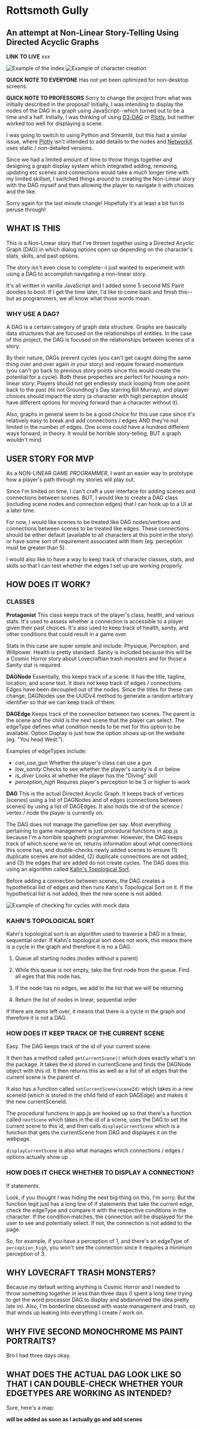 # Rottsmoth Gully
## An attempt at Non-Linear Story-Telling Using Directed Acyclic Graphs

**LINK TO LIVE** xxx

![Example of the index](./screenshots/homepage.png)
![Example of character creation](./screenshots/example_character_creation.png)

**QUICK NOTE TO EVERYONE** Has not yet been optimized for non-desktop screens.

**QUICK NOTE TO PROFESSORS** Sorry to change the project from what was initially described in the proposal! Initially, I was intending to display the nodes of the DAG in a graph using JavaScript--which turned out to be a time and a half. Initially, I was thinking of using [D3-DAG](https://erikbrinkman.github.io/d3-dag/) or [Plotly](https://community.plotly.com/t/directed-network-graph-in-javascript/3184), but neither worked too well for displaying a scene.

I was going to switch to using Python and Streamlit, but this had a similar issue, where [Plotly](https://plotly.com/python/network-graphs/) isn't intended to add details to the nodes and [NetworkX](https://networkx.org/documentation/stable/reference/drawing.html) uses static / non-detailed versions. 

Since we had a limited amount of time to throw things together and designing a graph display system which integrated adding, removing, updating etc scenes and connections would take a much longer time with my limited skillset, I switched things around to creating the Non-Linear story with the DAG myself and then allowing the player to navigate it with choices and the like. 

Sorry again for the last minute change! Hopefully it's at least a bit fun to peruse through!

## WHAT IS THIS

This is a Non-Linear story that I've thrown together using a Directed Acyclic Graph (DAG) in which dialog options open up depending on the character's stats, skills, and past options.

The story isn't even close to complete--I just wanted to experiment with using a DAG to accomplish navigating a non-linear story. 

It's all written in vanilla JavaScript and I added some 5 second MS Paint doodles to boot. If I get the time later, I'd like to come back and finish this--but as programmers, we all know what those words mean. 


### WHY USE A DAG?

A DAG is a certain category of graph data structure. Graphs are basically data structures that are focused on the relationships of entities. In the case of this project, the DAG is focused on the relationships between scenes of a story.

By their nature, DAGs prevent cycles (you can't get caught doing the same thing over and over again in your story) and require forward momentum (you can't go back to previous story points since this would create the potential for a cycle). Both these properties are perfect for housing a non-linear story: Players should not get endlessly stuck looping from one point back to the past (its not Groundhog's Day starring Bill Murray), and player choices should impact the story (a character with high perception should have different options for moving forward than a character without it).

Also, graphs in general seem to be a good choice for this use case since it's relatively easy to break and add connections / edges AND they're not limited in the number of edges. One scene could have a hundred different ways forward, in theory. It would be horrible story-telling, BUT a graph wouldn't mind.


## USER STORY FOR MVP

As a NON-LINEAR GAME _PROGRAMMER_, I want an easier way to prototype how a player's path through my stories will play out.

Since I'm limited on time, I can't craft a user interface for adding scenes and connections between scenes. BUT, I would like to create a DAG class (including scene nodes and connection edges) that I can hook up to a UI at a later time.

For now, I would like scenes to be treated like DAG nodes/vertices and connections between scenes to be treated like edges. These connections should be either default (available to all characters at this point in the story) or have some sort of requirement associated with them (eg. perception must be greater than 5).

I would also like to have a way to keep track of character classes, stats, and skills so that I can test whether the edges I set up are working properly.


## HOW DOES IT WORK?

### CLASSES

**Protagonist** This class keeps track of the player's class, health, and various stats. It's used to assess whether a connection is accessible to a player given their past choices. It's also used to keep track of health, sanity, and other conditions that could result in a game over.

Stats in this case are super simple and include: Physique, Perception, and Willpower. Health is pretty standard. Sanity is included because this will be a Cosmic Horror story about Lovecraftian trash monsters and for those a Sanity stat is required. 


**DAGNode** Essentially, this keeps track of a scene. It has the title, tagline, location, and scene text. It _does not_ keep track of edges / connections. Edges have been decoupled out of the nodes. Since the titles for these can change, DAGNodes use the UUIDv4 method to generate a random arbitrary identifier so that we can keep track of them. 


**DAGEdge** Keeps track of the connection between two scenes. The parent is the scene and the child is the next scene that the player can select. The edgeType defines what condition needs to be met for this option to be available. Option Display is just how the option shows up on the website (eg. "You head West.").

Examples of edgeTypes include:

- _can_use_gun_ Whether the player's class can use a gun
- _low_sanity_ Checks to see whether the player's sanity is 4 or below
- _is_diver_ Looks at whether the player has the "Diving" skill
- _perception_high_ Requires player's perception to be 3 or higher to work

**DAG** This is the actual Directed Acyclic Graph. It keeps track of vertices (scenes) using a list of DAGNodes and of edges (connections between scenes) by using a list of DAGEdges. It also holds the id of the scence / vertex / node the player is currently on.

The DAG does not manage the gameflow per say. Most everything pertaining to game management is just procedural functions in app.js because I'm a horrible spaghetti programmer. However, the DAG keeps track of which scene we're on, returns information about what connections this scene has, and double-checks newly added scenes to ensure (1) duplicate scenes are not added, (2) duplicate connections are not added, and (3) the edges that are added do not create cycles. The DAG does this using an algorithm called [Kahn's Topological Sort](https://en.wikipedia.org/wiki/Topological_sorting).

Before adding a connection between scenes, the DAG creates a hypothetical list of edges and then runs Kahn's Topological Sort on it. If the hypothetical list is not added, then the new scene is not added.

![Example of checking for cycles with mock data](./screenshots/kahns_topo_ex.png)

### KAHN'S TOPOLOGICAL SORT

Kahn's topological sort is an algorithm used to traverse a DAG in a linear, sequential order. If Kahn's topological sort does not work, this means there is a cycle in the graph and therefore it is no a DAG.

1) Queue all starting nodes (nodes without a parent)

2) While this queue is not empty, take the first node from the queue. Find all eges that this node has. 

3) If the node has no edges, we add to the list that we will be returning

4) Return the list of nodes in linear, sequential order

If there are items left over, it means that there is a cycle in the graph and therefore it is not a DAG.

### HOW DOES IT KEEP TRACK OF THE CURRENT SCENE

Easy. The DAG keeps track of the id of your current scene.

It then has a method called `getCurrentScene()` which does exactly what's on the package. It takes the id stored in currentScene and finds the DAGNode object with this id. It then returns this as well as a list of all edges that the current scene is the parent of. 

It also has a function called `setCurrentScene(sceneId)` which takes in a new sceneId (which is stored in the child field of each DAGEdge) and makes it the new currentSceneId. 

The procedural functions in app.js are hooked up so that there's a function called `nextScene` which takes in the id of a scene, uses the DAG to set the current scene to this id, and then calls `displayCurrentScene` which is a function that gets the currentScene from DAG and displayes it on the webpage. 

`displayCurrentScene` is also what manages which connections / edges / options actually show up .

### HOW DOES IT CHECK WHETHER TO DISPLAY A CONNECTION?

If statements.

Look, if you thought I was hiding the next big thing on this, I'm sorry. But the function legit just has a long line of if statements that take the current edge, check the edgeType and compare it with the respective conditions in the character. If the condition matches, the connection will be displayed for the user to see and potentially select. If not, the connection is not added to the page.

So, for example, if you have a perception of 1, and there's an edgeType of `perception_high`, you won't see the connection since it requires a minimum perception of 3. 

## WHY LOVECRAFT TRASH MONSTERS?

Because my default writing anything is Cosmic Horror and I needed to throw something together in less than three days (I spent a long time trying to get the word processor DAG to display and abdanonned the idea pretty late in). Also, I'm borderline obsessed with waste management and trash, so that winds up leaking into everything I create / work on.


## WHY FIVE SECOND MONOCHROME MS PAINT PORTRAITS?

Bro I had three days okay.


## WHAT DOES THE ACTUAL DAG LOOK LIKE SO THAT I CAN DOUBLE-CHECK WHETHER YOUR EDGETYPES ARE WORKING AS INTENDED?

Sure, here's a map:

__will be added as soon as I actually go and add scenes__